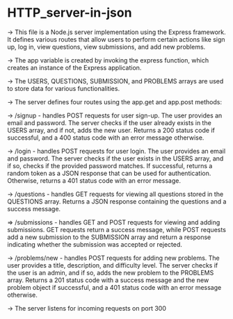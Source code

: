 # HTTP_server-in-json

-> This file is a Node.js server implementation using the Express framework. It defines various routes that allow users to perform certain actions like sign up, log in, view questions, view submissions, and add new problems.

-> The app variable is created by invoking the express function, which creates an instance of the Express application.

-> The USERS, QUESTIONS, SUBMISSION, and PROBLEMS arrays are used to store data for various functionalities.

-> The server defines four routes using the app.get and app.post methods:

-> /signup - handles POST requests for user sign-up. The user provides an email and password. The server checks if the user already exists in the USERS array, and if not, adds the new user. Returns a 200 status code if successful, and a 400 status code with an error message otherwise.

-> /login - handles POST requests for user login. The user provides an email and password. The server checks if the user exists in the USERS array, and if so, checks if the provided password matches. If successful, returns a random token as a JSON response that can be used for authentication. Otherwise, returns a 401 status code with an error message.

-> /questions - handles GET requests for viewing all questions stored in the QUESTIONS array. Returns a JSON response containing the questions and a success message.

=> /submissions - handles GET and POST requests for viewing and adding submissions. GET requests return a success message, while POST requests add a new submission to the SUBMISSION array and return a response indicating whether the submission was accepted or rejected.

-> /problems/new - handles POST requests for adding new problems. The user provides a title, description, and difficulty level. The server checks if the user is an admin, and if so, adds the new problem to the PROBLEMS array. Returns a 201 status code with a success message and the new problem object if successful, and a 401 status code with an error message otherwise.

-> The server listens for incoming requests on port 300
